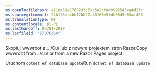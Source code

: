 ```yaml
---
ms.openlocfilehash: e110a51e1760293c5ec5a2cfaa9992543ea4d27c
ms.sourcegitcommit: 24b1f6decbb17bb22a45166e5fdb0845c65af498
ms.translationtype: MT
ms.contentlocale: pl-PL
ms.lasthandoff: 03/01/2019
ms.locfileid: "57076364"
---
```

<span data-ttu-id="4219c-101">Skopiuj wwwroot z... /Cu/ lub z nowym projektem stron Razor.</span><span class="sxs-lookup"><span data-stu-id="4219c-101">Copy wwwroot from ../cu/ or from a new Razor Pages project.</span></span>

<span data-ttu-id="4219c-102">Uruchom `dotnet ef database update`</span><span class="sxs-lookup"><span data-stu-id="4219c-102">Run `dotnet ef database update`</span></span>
